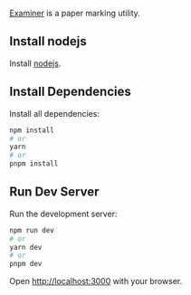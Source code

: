 [Examiner](https://examiner.1university.com) is a paper marking utility.

## Install nodejs

Install [nodejs](https://nodejs.org).

## Install Dependencies

Install all dependencies:

```bash
npm install
# or
yarn
# or
pnpm install
```

## Run Dev Server

Run the development server:

```bash
npm run dev
# or
yarn dev
# or
pnpm dev
```

Open [http://localhost:3000](http://localhost:3000) with your browser.
